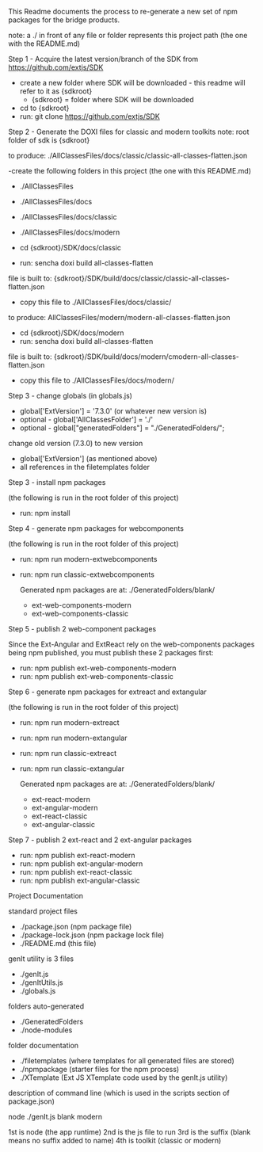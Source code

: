 This Readme documents the process to re-generate a new set of npm packages for the bridge products.

note: a ./ in front of any file or folder represents this project path (the one with the README.md)

Step 1 - Acquire the latest version/branch of the SDK from https://github.com/extjs/SDK

- create a new folder where SDK will be downloaded - this readme will refer to it as {sdkroot}
  - {sdkroot} = folder where SDK will be downloaded
- cd to {sdkroot}
- run: git clone https://github.com/extjs/SDK

Step 2 - Generate the DOXI files for classic and modern toolkits
note: root folder of sdk is {sdkroot}

to produce: ./AllClassesFiles/docs/classic/classic-all-classes-flatten.json

-create the following folders in this project (the one with this README.md)
  - ./AllClassesFiles
  - ./AllClassesFiles/docs
  - ./AllClassesFiles/docs/classic
  - ./AllClassesFiles/docs/modern

- cd {sdkroot}/SDK/docs/classic
- run: sencha doxi build all-classes-flatten

file is built to: {sdkroot}/SDK/build/docs/classic/classic-all-classes-flatten.json

- copy this file to ./AllClassesFiles/docs/classic/

to produce: AllClassesFiles/modern/modern-all-classes-flatten.json

- cd {sdkroot}/SDK/docs/modern
- run: sencha doxi build all-classes-flatten

file is built to: {sdkroot}/SDK/build/docs/modern/cmodern-all-classes-flatten.json

- copy this file to ./AllClassesFiles/docs/modern/

Step 3 - change globals (in globals.js)
  - global['ExtVersion'] = '7.3.0' (or whatever new version is)
  - optional - global['AllClassesFolder'] = './'
  - optional - global["generatedFolders"] = "./GeneratedFolders/";

change old version (7.3.0) to new version
- global['ExtVersion'] (as mentioned above)
- all references in the filetemplates folder

Step 3 - install npm packages

(the following is run in the root folder of this project)
- run: npm install

Step 4 - generate npm packages for webcomponents

(the following is run in the root folder of this project)

- run: npm run modern-extwebcomponents
- run: npm run classic-extwebcomponents

  Generated npm packages are at: ./GeneratedFolders/blank/
  - ext-web-components-modern
  - ext-web-components-classic

Step 5 - publish 2 web-component packages

Since the Ext-Angular and ExtReact rely on the web-components packages being npm published,
you must publish these 2 packages first:

- run: npm publish ext-web-components-modern
- run: npm publish ext-web-components-classic

Step 6 - generate npm packages for extreact and extangular

(the following is run in the root folder of this project)

- run: npm run modern-extreact
- run: npm run modern-extangular
- run: npm run classic-extreact
- run: npm run classic-extangular

  Generated npm packages are at: ./GeneratedFolders/blank/
  - ext-react-modern
  - ext-angular-modern
  - ext-react-classic
  - ext-angular-classic

Step 7 - publish 2 ext-react and 2 ext-angular packages

- run: npm publish ext-react-modern
- run: npm publish ext-angular-modern
- run: npm publish ext-react-classic
- run: npm publish ext-angular-classic

Project Documentation

standard project files

- ./package.json (npm package file)
- ./package-lock.json (npm package lock file)
- ./README.md  (this file)


genIt utility is 3 files

- ./genIt.js
- ./genItUtils.js
- ./globals.js

folders auto-generated
- ./GeneratedFolders
- ./node-modules

folder documentation
- ./filetemplates (where templates for all generated files are stored)
- ./npmpackage (starter files for the npm process)
- ./XTemplate (Ext JS XTemplate code used by the genIt.js utility)

description of command line (which is used in the scripts section of package.json)

node ./genIt.js blank modern

1st is node (the app runtime)
2nd is the js file to run
3rd is the suffix (blank means no suffix added to name)
4th is toolkit (classic or modern)
